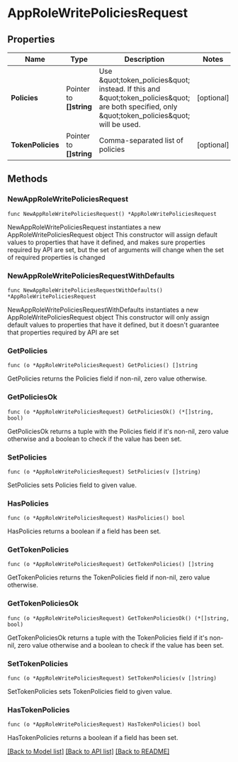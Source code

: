 # AppRoleWritePoliciesRequest


## Properties

Name | Type | Description | Notes
------------ | ------------- | ------------- | -------------
**Policies** | Pointer to **[]string** | Use \&quot;token_policies\&quot; instead. If this and \&quot;token_policies\&quot; are both specified, only \&quot;token_policies\&quot; will be used. | [optional] 
**TokenPolicies** | Pointer to **[]string** | Comma-separated list of policies | [optional] 



## Methods


### NewAppRoleWritePoliciesRequest

`func NewAppRoleWritePoliciesRequest() *AppRoleWritePoliciesRequest`

NewAppRoleWritePoliciesRequest instantiates a new AppRoleWritePoliciesRequest object
This constructor will assign default values to properties that have it defined,
and makes sure properties required by API are set, but the set of arguments
will change when the set of required properties is changed

### NewAppRoleWritePoliciesRequestWithDefaults

`func NewAppRoleWritePoliciesRequestWithDefaults() *AppRoleWritePoliciesRequest`

NewAppRoleWritePoliciesRequestWithDefaults instantiates a new AppRoleWritePoliciesRequest object
This constructor will only assign default values to properties that have it defined,
but it doesn't guarantee that properties required by API are set


### GetPolicies

`func (o *AppRoleWritePoliciesRequest) GetPolicies() []string`

GetPolicies returns the Policies field if non-nil, zero value otherwise.

### GetPoliciesOk

`func (o *AppRoleWritePoliciesRequest) GetPoliciesOk() (*[]string, bool)`

GetPoliciesOk returns a tuple with the Policies field if it's non-nil, zero value otherwise
and a boolean to check if the value has been set.

### SetPolicies

`func (o *AppRoleWritePoliciesRequest) SetPolicies(v []string)`

SetPolicies sets Policies field to given value.


### HasPolicies

`func (o *AppRoleWritePoliciesRequest) HasPolicies() bool`

HasPolicies returns a boolean if a field has been set.




### GetTokenPolicies

`func (o *AppRoleWritePoliciesRequest) GetTokenPolicies() []string`

GetTokenPolicies returns the TokenPolicies field if non-nil, zero value otherwise.

### GetTokenPoliciesOk

`func (o *AppRoleWritePoliciesRequest) GetTokenPoliciesOk() (*[]string, bool)`

GetTokenPoliciesOk returns a tuple with the TokenPolicies field if it's non-nil, zero value otherwise
and a boolean to check if the value has been set.

### SetTokenPolicies

`func (o *AppRoleWritePoliciesRequest) SetTokenPolicies(v []string)`

SetTokenPolicies sets TokenPolicies field to given value.


### HasTokenPolicies

`func (o *AppRoleWritePoliciesRequest) HasTokenPolicies() bool`

HasTokenPolicies returns a boolean if a field has been set.









[[Back to Model list]](../README.md#documentation-for-models) [[Back to API list]](../README.md#documentation-for-api-endpoints) [[Back to README]](../README.md)


